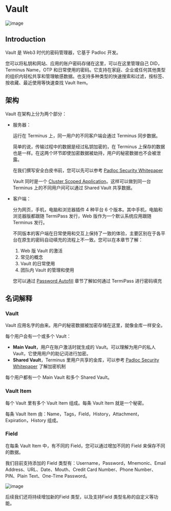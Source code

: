 # Vault

![image](/images/how-to/terminus/vault2.jpg)

## Introduction

Vault 是 Web3 时代的密码管理器，它基于 Padloc 开发。

您可以将私钥和网站、应用的账户密码存储在这里，可以在这里管理自己 DID，Terminus Name，OTP 和日常使用的密码。它支持在家庭、企业或任何其他类型的组织内轻松共享和管理敏感数据。也支持多种类型的快速搜索和过滤，按标签、按收藏、最近使用等快速查找 Vault Item。

## 架构

Vault 在架构上分为两个部分：

- 服务器：

  运行在 Terminus 上，同一用户的不同客户端会通过 Terminus 同步数据。

  简单的说，传输过程中的数据是经过私钥加密的，在 Terminus 上保存的数据也是一样。在这两个环节即使加密数据被劫持，用户的秘密数据也不会被泄露。

  在我们撰写安全白皮书前，您可以先可以参考 [Padloc Security Whitepaper](https://docs.padloc.app/docs/security/)

  Vault 同时是一个 [Cluster Scoped Application](../../../overview/terminus/application.md#cluster-scoped-application)。这样可以做到同一台 Terminus 上的不同用户间可以通过 Shared Vault 共享数据。

- 客户端：

  分为网页，手机，电脑和浏览器插件 4 种平台 6 个版本。其中手机，电脑和浏览器版都跟随 TermiPass 发行，Web 版作为一个默认系统应用跟随 Terminus 发行。

  不同版本的客户端在日常使用和交互上保持了一致的体验，主要区别在于各平台在原生的密码自动填充的流程上不一致。您可以在本章节了解：

  1. Web 版 Vault 的激活
  2. 常见的概念
  3. Vault 的日常使用
  4. 团队内 Vault 的管理和使用

  您可以通过 [Password Autofill](../../termipass/password-autofill.md) 章节了解如何通过 TermiPass 进行密码填充

## 名词解释

### Vault

Vault 应用名字的由来。用户的秘密数据被加密存储在这里，就像金库一样安全。

每个用户会有一个或多个 Vault：

- **Main Vault**，用户在账户激活时就生成的 Vault。可以理解为用户的私人 Vault，它使用用户的助记词进行加密。
- **Shared Vault**，Terminus 里用户共享的金库，可以参考 [Padloc Security Whitepaper](https://docs.padloc.app/docs/security/) 了解加密机制

每个用户都有一个 Main Vault 和多个 Shared Vault。

### Vault Item

每个 Vault 里有多个 Vault Item 组成。每条 Vault Item 就是一个秘密。

每条 Vault Item 由：Name，Tags，Field，History，Attachment，Expiration，History 组成。

### Field

在每条 Vault Item 中，有不同的 Field，您可以通过增加不同的 Field 来保存不同的数据。

我们目前支持添加的 Field 类型有：Username，Password，Mnemonic、Email Address、URL、Date、Mouth、Credit Card Number、Phone Number、PIN、Plain Text、One-Time Password。

![image](/images/how-to/terminus/vault_add_fields.jpg)

后续我们还将持续增加新的Field 类型，以及支持Field 类型名称的自定义等功能。